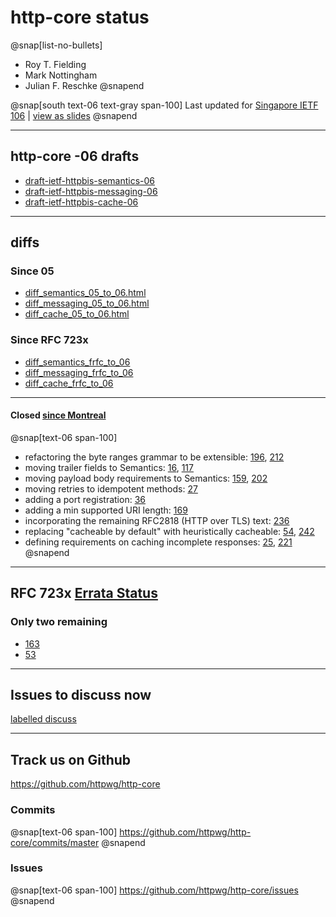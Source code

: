 # http-core status

@snap[list-no-bullets]
 - Roy T. Fielding
 - Mark Nottingham
 - Julian F. Reschke
@snapend

@snap[south text-06 text-gray span-100]
Last updated for [Singapore IETF 106](https://datatracker.ietf.org/meeting/106/agenda#2019-11-18-080000) | [view as slides](https://gitpitch.com/httpwg/http-core)
@snapend

---
  
## http-core -06 drafts

  - [draft-ietf-httpbis-semantics-06](https://tools.ietf.org/html/draft-ietf-httpbis-semantics-06)
  - [draft-ietf-httpbis-messaging-06](https://tools.ietf.org/html/draft-ietf-httpbis-messaging-06)
  - [draft-ietf-httpbis-cache-06](https://tools.ietf.org/html/draft-ietf-httpbis-cache-06)

---

## diffs

### Since 05

  - [diff_semantics_05_to_06.html](https://httpwg.org/http-core/diffs/diff_semantics_05_to_06.html)
  - [diff_messaging_05_to_06.html](https://httpwg.org/http-core/diffs/diff_messaging_05_to_06.html)
  - [diff_cache_05_to_06.html](https://httpwg.org/http-core/diffs/diff_cache_05_to_06.html)

### Since RFC 723x

  - [diff_semantics_frfc_to_06](https://httpwg.org/http-core/diffs/diff_semantics_frfc_to_06.html)
  - [diff_messaging_frfc_to_06](https://httpwg.org/http-core/diffs/diff_messaging_frfc_to_06.html)
  - [diff_cache_frfc_to_06](https://httpwg.org/http-core/diffs/diff_cache_frfc_to_06.html)

---

#### Closed [since Montreal](https://github.com/httpwg/http-core/issues?utf8=%E2%9C%93&q=is%3Aissue+is%3Aclosed+closed%3A%3E2019-07-19+sort%3Acreated-asc)

@snap[text-06 span-100]
 - refactoring the byte ranges grammar to be extensible: [196](https://github.com/httpwg/http-core/issues/196), [212](https://github.com/httpwg/http-core/issues/212)
 - moving trailer fields to Semantics: [16](https://github.com/httpwg/http-core/issues/16), [117](https://github.com/httpwg/http-core/issues/117)
 - moving payload body requirements to Semantics: [159](https://github.com/httpwg/http-core/issues/159), [202](https://github.com/httpwg/http-core/issues/202)
 - moving retries to idempotent methods: [27](https://github.com/httpwg/http-core/issues/27)
 - adding a port registration: [36](https://github.com/httpwg/http-core/issues/36)
 - adding a min supported URI length: [169](https://github.com/httpwg/http-core/issues/169)
 - incorporating the remaining RFC2818 (HTTP over TLS) text: [236](https://github.com/httpwg/http-core/issues/236)
 - replacing "cacheable by default" with heuristically cacheable: [54](https://github.com/httpwg/http-core/issues/54), [242](https://github.com/httpwg/http-core/issues/242)
 - defining requirements on caching incomplete responses: [25](https://github.com/httpwg/http-core/issues/25), [221](https://github.com/httpwg/http-core/issues/221)
@snapend

---

## RFC 723x [Errata Status](https://httpwg.org/http-core/httpbis-errata-status.html)

### Only two remaining

 - [163](https://github.com/httpwg/http-core/issues/163)
 - [53](https://github.com/httpwg/http-core/issues/53)

---

## Issues to discuss now

[labelled discuss](https://github.com/httpwg/http-core/labels/discuss)

---

## Track us on Github

https://github.com/httpwg/http-core

### Commits

@snap[text-06 span-100]
https://github.com/httpwg/http-core/commits/master
@snapend

### Issues

@snap[text-06 span-100]
https://github.com/httpwg/http-core/issues
@snapend

